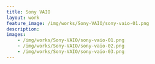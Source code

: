 ```yaml
---
title: Sony VAIO
layout: work
feature_image: /img/works/Sony-VAIO/sony-vaio-01.png
description: 
images:
    - /img/works/Sony-VAIO/sony-vaio-01.png
    - /img/works/Sony-VAIO/sony-vaio-02.png
    - /img/works/Sony-VAIO/sony-vaio-03.png
---
```

